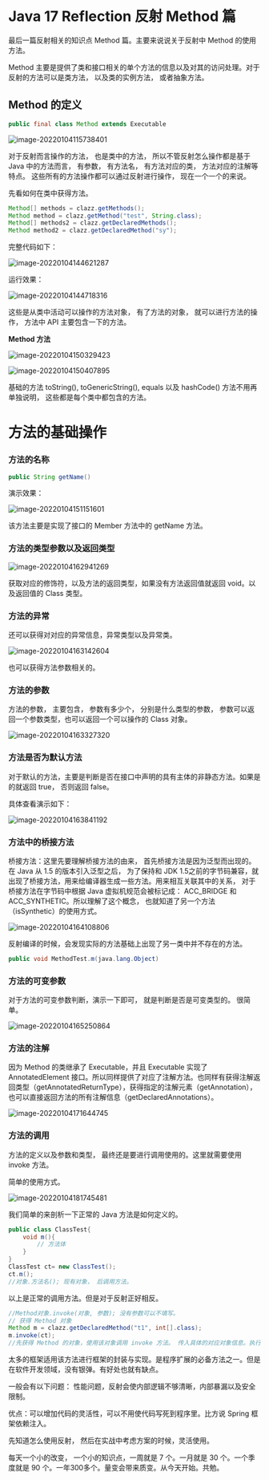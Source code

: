 # Java 17 Reflection 反射 Method 篇

最后一篇反射相关的知识点 Method 篇。主要来说说关于反射中 Method 的使用方法。

Method 主要是提供了类和接口相关的单个方法的信息以及对其的访问处理。对于反射的方法可以是类方法， 以及类的实例方法， 或者抽象方法。

## Method 的定义

```java
public final class Method extends Executable
```

![image-20220104115738401](https://cdn.jsdelivr.net/gh/xymiao/xymiaocdn/res/2022/202201/image-20220104115738401.png)

对于反射而言操作的方法， 也是类中的方法， 所以不管反射怎么操作都是基于 Java 中的方法而言， 有参数， 有方法名， 有方法对应的类， 方法对应的注解等特点。 这些所有的方法操作都可以通过反射进行操作， 现在一个一个的来说。

先看如何在类中获得方法。 

```java
Method[] methods = clazz.getMethods();
Method method = clazz.getMethod("test", String.class);
Method[] methods2 = clazz.getDeclaredMethods();
Method method2 = clazz.getDeclaredMethod("sy");
```

完整代码如下：

![image-20220104144621287](https://cdn.jsdelivr.net/gh/xymiao/xymiaocdn/res/2022/202201/image-20220104144621287.png)

运行效果：

![image-20220104144718316](https://cdn.jsdelivr.net/gh/xymiao/xymiaocdn/res/2022/202201/image-20220104144718316.png)

这些是从类中活动可以操作的方法对象， 有了方法的对象， 就可以进行方法的操作， 方法中 API 主要包含一下的方法。 

**Method 方法**

![image-20220104150329423](https://cdn.jsdelivr.net/gh/xymiao/xymiaocdn/res/2022/202201/image-20220104150329423.png)

![image-20220104150407895](https://cdn.jsdelivr.net/gh/xymiao/xymiaocdn/res/2022/202201/image-20220104150407895.png)

基础的方法 toString(), toGenericString(), equals 以及 hashCode() 方法不用再单独说明， 这些都是每个类中都包含的方法。 

# 方法的基础操作

### 方法的名称

```java
public String getName() 
```

演示效果：

![image-20220104151151601](https://cdn.jsdelivr.net/gh/xymiao/xymiaocdn/res/2022/202201/image-20220104151151601.png)

该方法主要是实现了接口的 Member 方法中的 getName 方法。

### 方法的类型参数以及返回类型

![image-20220104162941269](https://cdn.jsdelivr.net/gh/xymiao/xymiaocdn/res/2022/202201/image-20220104162941269.png)

获取对应的修饰符，以及方法的返回类型，如果没有方法返回值就返回 void。以及返回值的 Class 类型。

### 方法的异常

还可以获得对对应的异常信息，异常类型以及异常类。

![image-20220104163142604](https://cdn.jsdelivr.net/gh/xymiao/xymiaocdn/res/2022/202201/image-20220104163142604.png)

也可以获得方法参数相关的。 

### 方法的参数

方法的参数， 主要包含， 参数有多少个， 分别是什么类型的参数， 参数可以返回一个参数类型，也可以返回一个可以操作的 Class 对象。

![image-20220104163327320](https://cdn.jsdelivr.net/gh/xymiao/xymiaocdn/res/2022/202201/image-20220104163327320.png)

### 方法是否为默认方法

对于默认的方法，主要是判断是否在接口中声明的具有主体的非静态方法。如果是的就返回 true， 否则返回 false。

具体查看演示如下：

![image-20220104163841192](https://cdn.jsdelivr.net/gh/xymiao/xymiaocdn/res/2022/202201/image-20220104163841192.png)



### 方法中的桥接方法

桥接方法：这里先要理解桥接方法的由来， 首先桥接方法是因为泛型而出现的。在 Java 从 1.5 的版本引入泛型之后， 为了保持和 JDK 1.5之前的字节码兼容，就出现了桥接方法，用来给编译器生成一些方法。用来相互关联其中的关系， 对于桥接方法在字节码中根据 Java 虚拟机规范会被标记成： ACC_BRIDGE 和 ACC_SYNTHETIC。所以理解了这个概念， 也就知道了另一个方法（isSynthetic）的使用方式。

![image-20220104164108806](https://cdn.jsdelivr.net/gh/xymiao/xymiaocdn/res/2022/202201/image-20220104164108806.png)

反射编译的时候，会发现实际的方法基础上出现了另一类中并不存在的方法。 

```java
public void MethodTest.m(java.lang.Object)
```

### 方法的可变参数

对于方法的可变参数判断，演示一下即可， 就是判断是否是可变类型的。 很简单。

![image-20220104165250864](https://cdn.jsdelivr.net/gh/xymiao/xymiaocdn/res/2022/202201/image-20220104165250864.png)

### 方法的注解

因为 Method 的类继承了 Executable，并且 Executable 实现了 AnnotatedElement 接口。所以同样提供了对应了注解方法。也同样有获得注解返回类型（getAnnotatedReturnType），获得指定的注解元素（getAnnotation），也可以直接返回方法的所有注解信息（getDeclaredAnnotations）。

![image-20220104171644745](https://cdn.jsdelivr.net/gh/xymiao/xymiaocdn/res/2022/202201/image-20220104171644745.png)

### 方法的调用

方法的定义以及参数和类型， 最终还是要进行调用使用的。这里就需要使用 invoke 方法。

简单的使用方式。

![image-20220104181745481](https://cdn.jsdelivr.net/gh/xymiao/xymiaocdn/res/2022/202201/image-20220104181745481.png)

我们简单的来剖析一下正常的 Java  方法是如何定义的。

```java
public class ClassTest{
	void m(){
		// 方法体
	}
}
ClassTest ct= new ClassTest();
ct.m();
//对象.方法名(); 现有对象， 后调用方法。
```

以上是正常的调用方法。但是对于反射正好相反。

```java
//Method对象.invoke(对象, 参数); 没有参数可以不填写。
// 获得 Method 对象
Method m = clazz.getDeclaredMethod("t1", int[].class); 
m.invoke(ct);
//先获得 Method 的对象，使用该对象调用 invoke 方法。 传入具体的对应对象信息。执行方法。
```

太多的框架适用该方法进行框架的封装与实现。是程序扩展的必备方法之一。但是在软件开发领域，没有银弹。有好处也就有缺点。

一般会有以下问题： 性能问题，反射会使内部逻辑不够清晰，内部暴漏以及安全限制。

优点：可以增加代码的灵活性，可以不用使代码写死到程序里。比方说 Spring 框架依赖注入。

先知道怎么使用反射， 然后在实战中考虑方案的时候，灵活使用。

每天一个小的改变， 一个小的知识点，一周就是 7 个。一月就是 30 个。一个季度就是 90 个。一年300多个。量变会带来质变。从今天开始。共勉。

